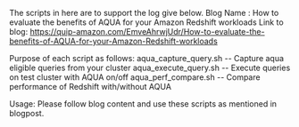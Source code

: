 The scripts in here are to support the log give below. 
Blog Name : How to evaluate the benefits of AQUA for your Amazon Redshift workloads
Link to blog:
https://quip-amazon.com/EmveAhrwjUdr/How-to-evaluate-the-benefits-of-AQUA-for-your-Amazon-Redshift-workloads

Purpose of each script as follows:
aqua_capture_query.sh -- Capture aqua eligible queries from your cluster 
aqua_execute_query.sh -- Execute queries on test cluster with AQUA on/off
aqua_perf_compare.sh  -- Compare performance of Redshift with/without AQUA

Usage:
Please follow blog content and use these scripts as mentioned in blogpost. 
